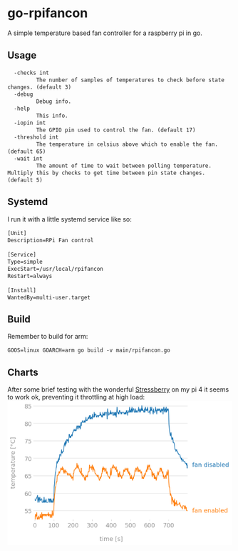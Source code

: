 # go-rpifancon
A simple temperature based fan controller for a raspberry pi in go.

## Usage
```
  -checks int
         The number of samples of temperatures to check before state changes. (default 3)
  -debug
         Debug info.
  -help
         This info.
  -iopin int
         The GPIO pin used to control the fan. (default 17)
  -threshold int
         The temperature in celsius above which to enable the fan. (default 65)
  -wait int
         The amount of time to wait between polling temperature. Multiply this by checks to get time between pin state changes. (default 5)
```

## Systemd
I run it with a little systemd service like so: 
```
[Unit]
Description=RPi Fan control

[Service]
Type=simple
ExecStart=/usr/local/rpifancon
Restart=always

[Install]
WantedBy=multi-user.target
```

## Build
Remember to build for arm:
```
GOOS=linux GOARCH=arm go build -v main/rpifancon.go
```

## Charts
After some brief testing with the wonderful  [Stressberry](https://github.com/nschloe/stressberry) on my pi 4 it seems to work ok, preventing it throttling at high load:
![stressberry chart with fan](img/test.png)
